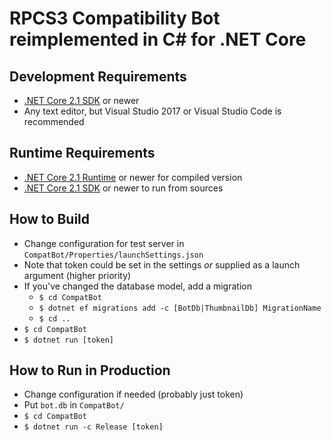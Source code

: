 RPCS3 Compatibility Bot reimplemented in C# for .NET Core
=========================================================

Development Requirements
------------------------
* [.NET Core 2.1 SDK](https://www.microsoft.com/net/download/windows) or newer
* Any text editor, but Visual Studio 2017 or Visual Studio Code is recommended

Runtime Requirements
--------------------
* [.NET Core 2.1 Runtime](https://www.microsoft.com/net/download/windows) or newer for compiled version
* [.NET Core 2.1 SDK](https://www.microsoft.com/net/download/windows) or newer to run from sources

How to Build
------------
* Change configuration for test server in `CompatBot/Properties/launchSettings.json`
* Note that token could be set in the settings _or_ supplied as a launch argument (higher priority)
* If you've changed the database model, add a migration
	* `$ cd CompatBot`
	* `$ dotnet ef migrations add -c [BotDb|ThumbnailDb] MigrationName`
	* `$ cd ..`
* `$ cd CompatBot`
* `$ dotnet run [token]`

How to Run in Production
------------------------
* Change configuration if needed (probably just token)
* Put `bot.db` in `CompatBot/`
* `$ cd CompatBot`
* `$ dotnet run -c Release [token]`